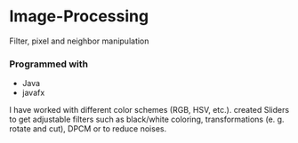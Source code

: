 # Image-Processing
Filter, pixel and neighbor manipulation

### Programmed with
- Java
- javafx



I have worked with different color schemes (RGB, HSV, etc.). 
created Sliders to get adjustable filters such as black/white coloring, transformations (e. g. rotate and cut), DPCM or to reduce noises.
